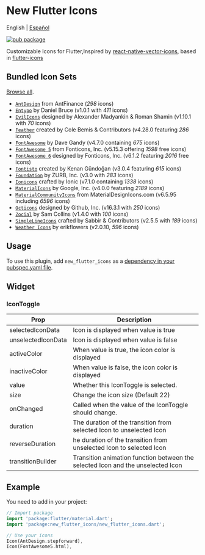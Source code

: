 # New Flutter Icons

English | [Español](./README_es-MX.md)

[![pub package](https://img.shields.io/pub/v/new_flutter_icons.svg)](https://pub.dartlang.org/packages/new_flutter_icons)

Customizable Icons for Flutter,Inspired by [react-native-vector-icons](https://github.com/oblador/react-native-vector-icons), based in [flutter-icons](https://github.com/flutter-studio/flutter-icons.git)

## Bundled Icon Sets

[Browse all](https://oblador.github.io/react-native-vector-icons/).

* [`AntDesign`](https://ant.design/) from AntFinance (*298* icons)
* [`Entypo`](https://entypo.com) by Daniel Bruce (v1.0.1 with *411* icons)
* [`EvilIcons`](https://evil-icons.io) designed by Alexander Madyankin & Roman Shamin (v1.10.1 with *70* icons)
* [`Feather`](https://feathericons.com) created by Cole Bemis & Contributors (v4.28.0 featuring *286* icons)
* [`FontAwesome`](http://fortawesome.github.io/Font-Awesome/icons) by Dave Gandy (v4.7.0 containing *675* icons)
* [`FontAwesome 5`](https://fontawesome.com/v5/icons/) from Fonticons, Inc. (v5.15.3 offering *1598* free icons)
* [`FontAwesome 6`](https://fontawesome.com) designed by Fonticons, Inc. (v6.1.2 featuring *2016* free icons)
* [`Fontisto`](https://github.com/kenangundogan/fontisto) created by Kenan Gündoğan (v3.0.4 featuring *615* icons)
* [`Foundation`](https://zurb.com/playground/foundation-icon-fonts-3) by ZURB, Inc. (v3.0 with *283* icons)
* [`Ionicons`](https://ionicons.com/) crafted by Ionic (v7.1.0 containing *1338* icons)
* [`MaterialIcons`](https://fonts.google.com/icons/) by Google, Inc. (v4.0.0 featuring *2189* icons)
* [`MaterialCommunityIcons`](https://materialdesignicons.com/) from MaterialDesignIcons.com (v6.5.95 including *6596* icons)
* [`Octicons`](https://octicons.github.com) designed by Github, Inc. (v16.3.1 with *250* icons)
* [`Zocial`](https://zocial.smcllns.com/) by Sam Collins (v1.4.0 with *100* icons)
* [`SimpleLineIcons`](https://simplelineicons.github.io/) crafted by Sabbir & Contributors (v2.5.5 with *189* icons)
* [`Weather Icons`](https://erikflowers.github.io/weather-icons/) by erikflowers (v2.0.10, *596* icons)

## Usage

To use this plugin, add `new_flutter_icons` as a [dependency in your pubspec.yaml file](https://flutter.io/platform-plugins/).

## Widget

### IconToggle

| Prop                 | Description                                                                                                                                                                               |
| -------------------- | ----------------------------------------------------------------------------------------------------------------------------------------------------------------------------------------- |
| selectedIconData  | Icon is displayed when value is true |
| unselectedIconData | Icon is displayed when value is false |
| activeColor | When value is true, the icon color is displayed |
| inactiveColor | When value is false, the icon color is displayed |
| value| Whether this IconToggle is selected. |
| size | Change the icon size (Default 22)  |
| onChanged | Called when the value of the IconToggle should change. |
| duration| The duration of the transition from selected Icon to unselected Icon |
| reverseDuration | he duration of the transition from unselected Icon to selected Icon |
| transitionBuilder | Transition animation function between the selected Icon and the unselected Icon |

## Example

You need to add in your project:

``` dart
// Import package
import 'package:flutter/material.dart';
import 'package:new_flutter_icons/new_flutter_icons.dart';

// Use your icons
Icon(AntDesign.stepforward),
Icon(FontAwesome5.html),
```
